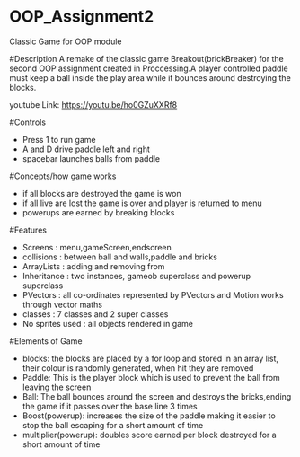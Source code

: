 # OOP_Assignment2
Classic Game for OOP module

#Description
A remake of the classic game Breakout(brickBreaker) for the second OOP assignment created in Proccessing.A player controlled paddle must keep a ball inside the play area while it bounces around destroying the blocks.

youtube Link: https://youtu.be/ho0GZuXXRf8

#Controls
 - Press 1 to run game
 - A and D drive paddle left and right
 - spacebar launches balls from paddle
 
#Concepts/how game works
 - if all blocks are destroyed the game is won
 - if all live are lost the game is over and player is returned to menu
 - powerups are earned by breaking blocks
 
#Features
 - Screens : menu,gameScreen,endscreen
 - collisions : between ball and walls,paddle and bricks
 - ArrayLists : adding and removing from
 - Inheritance : two instances, gameob superclass and powerup superclass
 - PVectors : all co-ordinates represented by PVectors and Motion works through vector maths
 - classes : 7 classes and 2 super classes
 - No sprites used : all objects rendered in game
 
#Elements of Game
- blocks: the blocks are placed by a for loop and stored in an array list, their colour is randomly generated, when hit they are removed
- Paddle: This is the player block which is used to prevent the ball from leaving the screen
- Ball: The ball bounces around the screen and destroys the bricks,ending the game if it passes over the base line 3 times
- Boost(powerup): increases the size of the paddle making it easier to stop the ball escaping for a short amount of time
- multiplier(powerup): doubles score earned per block destroyed for a short amount of time 
  



